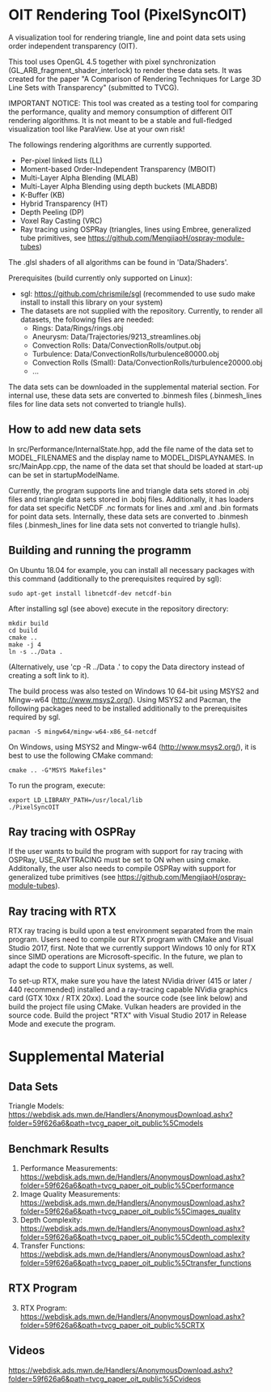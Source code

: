 # OIT Rendering Tool (PixelSyncOIT)
A visualization tool for rendering triangle, line and point data sets using order independent transparency (OIT).

This tool uses OpenGL 4.5 together with pixel synchronization (GL_ARB_fragment_shader_interlock) to render these data sets.
It was created for the paper "A Comparison of Rendering Techniques for Large 3D Line Sets with Transparency" (submitted to TVCG).

IMPORTANT NOTICE: This tool was created as a testing tool for comparing the performance, quality and memory consumption of different OIT rendering algorithms.
It is not meant to be a stable and full-fledged visualization tool like ParaView. Use at your own risk!

The followings rendering algorithms are currently supported.
- Per-pixel linked lists (LL)
- Moment-based Order-Independent Transparency (MBOIT)
- Multi-Layer Alpha Blending (MLAB)
- Multi-Layer Alpha Blending using depth buckets (MLABDB)
- K-Buffer (KB)
- Hybrid Transparency (HT)
- Depth Peeling (DP)
- Voxel Ray Casting (VRC)
- Ray tracing using OSPRay (triangles, lines using Embree, generalized tube primitives, see https://github.com/MengjiaoH/ospray-module-tubes)

The .glsl shaders of all algorithms can be found in 'Data/Shaders'.

Prerequisites (build currently only supported on Linux):
- sgl: https://github.com/chrismile/sgl (recommended to use sudo make install to install this library on your system)
- The datasets are not supplied with the repository. Currently, to render all datasets, the following files are needed:
    * Rings: Data/Rings/rings.obj
    * Aneurysm: Data/Trajectories/9213_streamlines.obj
    * Convection Rolls: Data/ConvectionRolls/output.obj
    * Turbulence: Data/ConvectionRolls/turbulence80000.obj
    * Convection Rolls (Small): Data/ConvectionRolls/turbulence20000.obj
    * ...

The data sets can be downloaded in the supplemental material section. For internal use, these data sets are converted to .binmesh files (.binmesh_lines files for line data sets not converted to triangle hulls).

## How to add new data sets

In src/Performance/InternalState.hpp, add the file name of the data set to MODEL_FILENAMES and the display name to MODEL_DISPLAYNAMES.
In src/MainApp.cpp, the name of the data set that should be loaded at start-up can be set in startupModelName.

Currently, the program supports line and triangle data sets stored in .obj files and triangle data sets stored in .bobj files.
Additionally, it has loaders for data set specific NetCDF .nc formats for lines and .xml and .bin formats for point data sets.
Internally, these data sets are converted to .binmesh files (.binmesh_lines for line data sets not converted to triangle hulls).

## Building and running the programm

On Ubuntu 18.04 for example, you can install all necessary packages with this command (additionally to the prerequisites required by sgl):

```
sudo apt-get install libnetcdf-dev netcdf-bin
```

After installing sgl (see above) execute in the repository directory:

```
mkdir build
cd build
cmake ..
make -j 4
ln -s ../Data .
```
(Alternatively, use 'cp -R ../Data .' to copy the Data directory instead of creating a soft link to it).

The build process was also tested on Windows 10 64-bit using MSYS2 and Mingw-w64 (http://www.msys2.org/). Using MSYS2 and Pacman, the following packages need to be installed additionally to the prerequisites required by sgl.

```
pacman -S mingw64/mingw-w64-x86_64-netcdf
```

On Windows, using MSYS2 and Mingw-w64 (http://www.msys2.org/), it is best to use the following CMake command:
```
cmake .. -G"MSYS Makefiles"
```

To run the program, execute:
```
export LD_LIBRARY_PATH=/usr/local/lib
./PixelSyncOIT
```

## Ray tracing with OSPRay

If the user wants to build the program with support for ray tracing with OSPRay, USE_RAYTRACING must be set to ON when using cmake.
Additonally, the user also needs to compile OSPRay with support for generalized tube primitives (see https://github.com/MengjiaoH/ospray-module-tubes).

## Ray tracing with RTX

RTX ray tracing is build upon a test environment separated from the main program.
Users need to compile our RTX program with CMake and Visual Studio 2017, first. Note that we currently support Windows 10 only for RTX since SIMD operations are Microsoft-specific. In the future, we plan to adapt the code to support Linux systems, as well.

To set-up RTX, make sure you have the latest NVidia driver (415 or later / 440 recommended) installed and a ray-tracing capable NVidia graphics card (GTX 10xx / RTX 20xx).
Load the source code (see link below) and build the project file using CMake. Vulkan headers are provided in the source code.
Build the project "RTX" with Visual Studio 2017 in Release Mode and execute the program.

# Supplemental Material
## Data Sets
Triangle Models: https://webdisk.ads.mwn.de/Handlers/AnonymousDownload.ashx?folder=59f626a6&path=tvcg_paper_oit_public%5Cmodels


## Benchmark Results
1) Performance Measurements: https://webdisk.ads.mwn.de/Handlers/AnonymousDownload.ashx?folder=59f626a6&path=tvcg_paper_oit_public%5Cperformance
2) Image Quality Measurements: https://webdisk.ads.mwn.de/Handlers/AnonymousDownload.ashx?folder=59f626a6&path=tvcg_paper_oit_public%5Cimages_quality
3) Depth Complexity: https://webdisk.ads.mwn.de/Handlers/AnonymousDownload.ashx?folder=59f626a6&path=tvcg_paper_oit_public%5Cdepth_complexity
4) Transfer Functions: https://webdisk.ads.mwn.de/Handlers/AnonymousDownload.ashx?folder=59f626a6&path=tvcg_paper_oit_public%5Ctransfer_functions

## RTX Program
3) RTX Program: https://webdisk.ads.mwn.de/Handlers/AnonymousDownload.ashx?folder=59f626a6&path=tvcg_paper_oit_public%5CRTX

## Videos
https://webdisk.ads.mwn.de/Handlers/AnonymousDownload.ashx?folder=59f626a6&path=tvcg_paper_oit_public%5Cvideos
